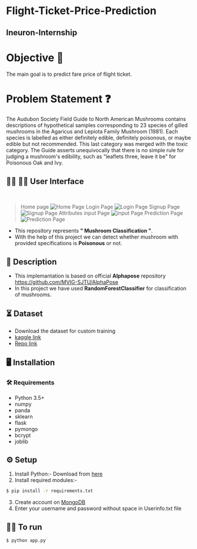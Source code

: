 # Flight-Ticket-Price-Prediction

## Ineuron-Internship

# Objective 🎯

The main goal is to predict fare price of flight ticket.
# Problem Statement ❓

The Audubon Society Field Guide to North American Mushrooms contains descriptions
of hypothetical samples corresponding to 23 species of gilled mushrooms in the
Agaricus and Lepiota Family Mushroom (1981). Each species is labelled as either
definitely edible, definitely poisonous, or maybe edible but not recommended. This last
category was merged with the toxic category. The Guide asserts unequivocally that
there is no simple rule for judging a mushroom's edibility, such as "leaflets three, leave it
be" for Poisonous Oak and Ivy.


## :technologist: :student:  User Interface
<br />

>Home page
![Home Page](https://github.com/varunsalunkhe/Project--Mushroom/blob/6fbebefa3f99c69270ee0ae33fa8dc45d2fd9a47/Screenshots/HomePage.png)
>Login Page
![Login Page](https://github.com/varunsalunkhe/Project--Mushroom/blob/6fbebefa3f99c69270ee0ae33fa8dc45d2fd9a47/Screenshots/Login%20page.png)
>Signup Page
![Signup Page](https://github.com/varunsalunkhe/Project--Mushroom/blob/6fbebefa3f99c69270ee0ae33fa8dc45d2fd9a47/Screenshots/Signup%20Page.png)
>Attributes input Page
![input Page](https://github.com/varunsalunkhe/Project--Mushroom/blob/6fbebefa3f99c69270ee0ae33fa8dc45d2fd9a47/Screenshots/Prediction%20Model%20page.png)
>Prediction Page
![Prediction Page](https://github.com/varunsalunkhe/Project--Mushroom/blob/db093845ef9fc2057a234b083fd89f9585e2f86e/Screenshots/Predicted%20page.png)

- This repository represents **" Mushroom Classification "**.
- With the help of this project we can detect whether mushroom with provided specifications is **Poisonous** or not.
  
## 📝 Description
- This implemantation is based on official **Alphapose** repository https://github.com/MVIG-SJTU/AlphaPose 
- In this project we have used **RandomForestClassifier** for classification of mushrooms.

## ⏳ Dataset
- Download the dataset for custom training
- [kaggle link](https://www.kaggle.com/datasets/uciml/mushroom-classification)
- [Repo link](https://github.com/varunsalunkhe/Project--Mushroom/blob/master/mushrooms.csv)

## :desktop_computer:	Installation

### :hammer_and_wrench: Requirements
* Python 3.5+
* numpy
* panda
* sklearn
* flask
* pymongo
* bcrypt
* joblib

## :gear: Setup
1. Install Python:-
  Download from [here](https://www.python.org/)
2. Install required modules:-
```bash
$ pip install -r requirements.txt

```
3. Create account on [MongoDB](https://account.mongodb.com/account/login)
4. Enter your username and password without space in Userinfo.txt file 


## 👨‍💻 To run
```bash
$ python app.py

```


